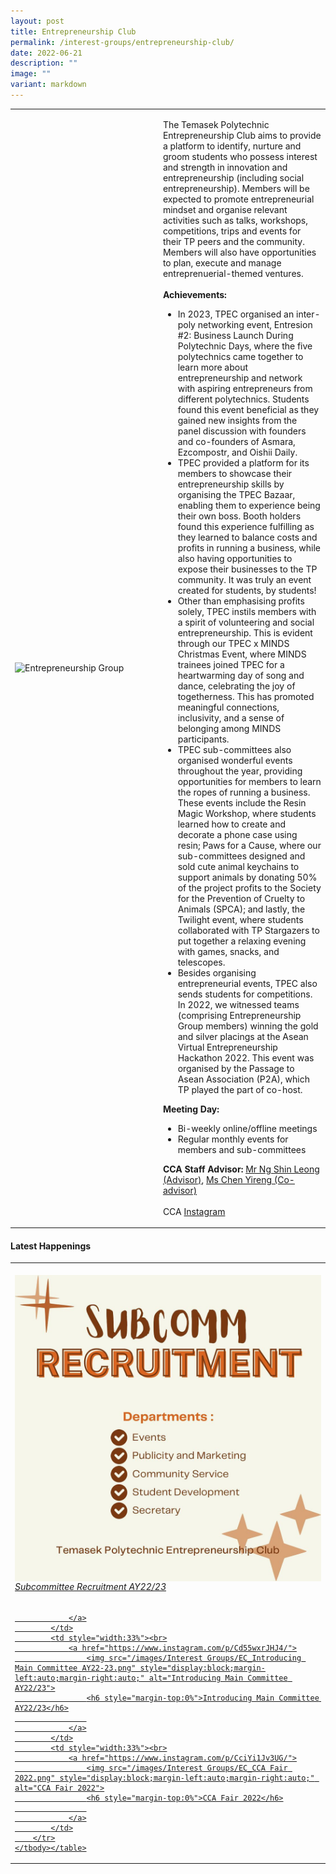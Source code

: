 ```yaml
---
layout: post
title: Entrepreneurship Club
permalink: /interest-groups/entrepreneurship-club/
date: 2022-06-21
description: ""
image: ""
variant: markdown
---
```

<div>
    <table>
        <tbody><tr>
            <td style="width:47%"><img src="https://hosting.photobucket.com/images/i/tracyng81/Entrepreneurship_Group.jpg?width=320&amp;height=320&amp;fit=bounds" style="display:block;margin-left:auto;margin-right:auto;" alt="Entrepreneurship Group"></td>
            <td>
                <p>
                    The Temasek Polytechnic Entrepreneurship Club aims to provide a platform to identify, nurture and groom students who possess interest and strength in innovation and entrepreneurship (including social entrepreneurship). Members will be expected to promote entrepreneurial mindset and organise relevant activities such as talks, workshops, competitions, trips and events for their TP peers and the community. Members will also have opportunities to plan, execute and manage entreprenuerial-themed ventures.<br>
                    <br>
                    <b>Achievements:</b><br>
                </p>
								<ul>
									<li>In 2023, TPEC organised an inter-poly networking event, Entresion #2: Business Launch During Polytechnic Days, where the five polytechnics came together to learn more about entrepreneurship and network with aspiring entrepreneurs from different polytechnics. Students found this event beneficial as they gained new insights from the panel discussion with founders and co-founders of Asmara, Ezcompostr, and Oishii Daily.
</li>
									<li>TPEC provided a platform for its members to showcase their entrepreneurship skills by organising the TPEC Bazaar, enabling them to experience being their own boss. Booth holders found this experience fulfilling as they learned to balance costs and profits in running a business, while also having opportunities to expose their businesses to the TP community. It was truly an event created for students, by students!
</li>
									<li>Other than emphasising profits solely, TPEC instils members with a spirit of volunteering and social entrepreneurship. This is evident through our TPEC x MINDS Christmas Event, where MINDS trainees joined TPEC for a heartwarming day of song and dance, celebrating the joy of togetherness. This has promoted meaningful connections, inclusivity, and a sense of belonging among MINDS participants.
</li>
									<li>TPEC sub-committees also organised wonderful events throughout the year, providing opportunities for members to learn the ropes of running a business. These events include the Resin Magic Workshop, where students learned how to create and decorate a phone case using resin; Paws for a Cause, where our sub-committees designed and sold cute animal keychains to support animals by donating 50% of the project profits to the Society for the Prevention of Cruelty to Animals (SPCA); and lastly, the Twilight event, where students collaborated with TP Stargazers to put together a relaxing evening with games, snacks, and telescopes.
</li>
									<li>Besides organising entrepreneurial events, TPEC also sends students for competitions. In 2022, we witnessed teams (comprising Entrepreneurship Group members) winning the gold and silver placings at the Asean Virtual Entrepreneurship Hackathon 2022. This event was organised by the Passage to Asean Association (P2A), which TP played the part of co-host. 
</li>
									</ul>
                <p>    
                    <b>Meeting Day:</b><br>
                </p>
                <ul>
                    <li>Bi-weekly online/offline meetings</li>
                    <li>Regular monthly events for members and sub-committees</li>
                </ul>
                <p>
                    <b>CCA Staff Advisor:</b> <a href="mailto:NG_Shin_Leong@TP.EDU.SG">Mr Ng Shin Leong (Advisor)</a>, <a href="mailto:CHEN_Yireng@TP.EDU.SG">Ms Chen Yireng (Co-advisor)</a><br>
                    <br>
                    CCA <a href="https://www.instagram.com/tpec.enspire/">Instagram</a>
                </p>
            </td>
        </tr>
    </tbody></table>
</div>

#### Latest Happenings

<div>
    <table>
        <tbody><tr>
            <td style="width:33%"><br>
                <a href="https://www.instagram.com/p/Cd-fD_BJ0MS/">
                    <img src="/images/Interest Groups/EC_Subcommittee Recruitment AY22-23.png" style="display:block;margin-left:auto;margin-right:auto;" alt="EC Subcommittee Recruitment AY22/23">
                    <h6 style="margin-top:0%">Subcommittee Recruitment AY22/23</h6>
                    
                </a>
            </td>
            <td style="width:33%"><br>
                <a href="https://www.instagram.com/p/Cd55wxrJHJ4/">
                    <img src="/images/Interest Groups/EC_Introducing Main Committee AY22-23.png" style="display:block;margin-left:auto;margin-right:auto;" alt="Introducing Main Committee AY22/23">
                    <h6 style="margin-top:0%">Introducing Main Committee AY22/23</h6>
                    
                </a>
            </td>
            <td style="width:33%"><br>
                <a href="https://www.instagram.com/p/CciYi1Jv3UG/">
                    <img src="/images/Interest Groups/EC_CCA Fair 2022.png" style="display:block;margin-left:auto;margin-right:auto;" alt="CCA Fair 2022">
                    <h6 style="margin-top:0%">CCA Fair 2022</h6>
                    
                </a>
            </td>
        </tr>
    </tbody></table>
</div>